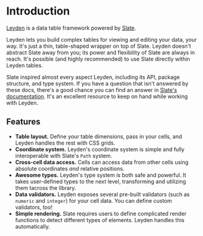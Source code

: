 # Introduction

[Leyden][leyden-repo] is a data table framework powered by [Slate][slate].

Leyden lets you build complex tables for viewing and editing your data, your way. It's just a thin, table-shaped wrapper on top of Slate. Leyden doesn't abstract Slate away from you; its power and flexibility of Slate are always in reach. It's possible (and highly recommended) to use Slate directly within Leyden tables.

Slate inspired almost every aspect Leyden, including its API, package structure, and type system. If you have a question that isn't answered by these docs, there's a good chance you can find an answer in [Slate's documentation][slate-docs]. It's an excellent resource to keep on hand while working with Leyden.

## Features

* **Table layout.** Define your table dimensions, pass in your cells, and Leyden handles the rest with CSS grids.
* **Coordinate system.** Leyden's coordinate system is simple and fully interoperable with Slate's `Path` system.
* **Cross-cell data access.** Cells can access data from other cells using absolute coordinates _and_ relative positions.
* **Awesome types.** Leyden's type system is both safe and powerful. It takes user-defined types to the next level, transforming and utilizing them tacross the library.
* **Data validators.** Leyden exposes several pre-built validators (such as `numeric` and `integer`) for your cell data. You can define custom validators, too!
* **Simple rendering.** Slate requires users to define complicated render functions to detect different types of elements. Leyden handles this automatically.

[leyden-repo]: https://github.com/1build/leyden
[slate]: http://slatejs.org
[slate-docs]: https://docs.slatejs.org/
